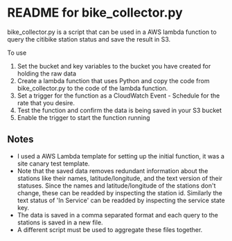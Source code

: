 README for bike_collector.py
============================

bike_collector.py is a script that can be used in a AWS lambda function to query the citibike station status and save the result in S3.

To use
 1. Set the bucket and key variables to the bucket you have created for holding the raw data
 2. Create a lambda function that uses Python and copy the code from bike_collector.py to the code of the lambda function.
 3. Set a trigger for the function as a CloudWatch Event - Schedule for the rate that you desire.
 4. Test the function and confirm the data is being saved in your S3 bucket
 5. Enable the trigger to start the function running


Notes
-----
- I used a AWS Lambda template for setting up the initial function, it was a site canary test template.
- Note that the saved data removes redundant information about the stations like their names, latitude/longitude, and the text version of their statuses. Since the names and latitude/longitude of the stations don't change, these can be readded by inspecting the station id. Similarly the text status of 'In Service' can be readded by inspecting the service state key.
- The data is saved in a comma separated format and each query to the stations is saved in a new file.
- A different script must be used to aggregate these files together.
